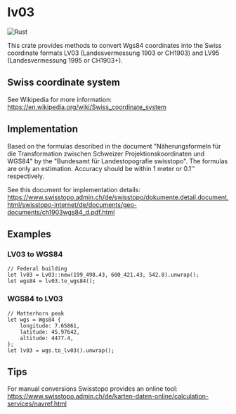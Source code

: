 # lv03
![Rust](https://github.com/Niederb/lv03/workflows/Rust/badge.svg)

This crate provides methods to convert Wgs84 coordinates into the Swiss coordinate formats LV03 (Landesvermessung 1903 or CH1903) and LV95 (Landesvermessung 1995 or CH1903+).

## Swiss coordinate system
See Wikipedia for more information:  
https://en.wikipedia.org/wiki/Swiss_coordinate_system


## Implementation
Based on the formulas described in the document "Näherungsformeln für die Transformation zwischen Schweizer Projektionskoordinaten und WGS84" by the "Bundesamt für Landestopografie swisstopo".
The formulas are only an estimation. Accuracy should be within 1 meter or 0.1'' respectively.

See this document for implementation details:  
https://www.swisstopo.admin.ch/de/swisstopo/dokumente.detail.document.html/swisstopo-internet/de/documents/geo-documents/ch1903wgs84_d.pdf.html

## Examples
### LV03 to WGS84
```
// Federal building
let lv03 = Lv03::new(199_498.43, 600_421.43, 542.8).unwrap();
let wgs84 = lv03.to_wgs84();
```

### WGS84 to LV03
```
// Matterhorn peak
let wgs = Wgs84 {
    longitude: 7.65861,
    latitude: 45.97642,
    altitude: 4477.4,
};
let lv03 = wgs.to_lv03().unwrap();
```

## Tips
For manual conversions Swisstopo provides an online tool:  
https://www.swisstopo.admin.ch/de/karten-daten-online/calculation-services/navref.html